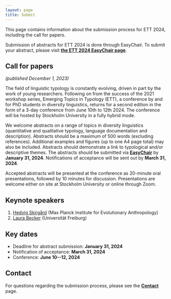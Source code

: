 ```yaml
---
layout: page
title: Submit
---
```


This page contains information about the submission process for ETT 2024, including the call for papers. 

Submission of abstracts for ETT 2024 is done through EasyChair. To submit your abstract, please visit [**the ETT 2024 EasyChair page**](https://easychair.org/conferences/?conf=ett2024).

## Call for papers
*(published December 1, 2023)*

The field of linguistic typology is constantly evolving, driven in part by the work of young researchers. Following on from the success of the 2021 workshop series, Emerging Topics in Typology (ETT), a conference by and for PhD students in diversity linguistics, returns for a second edition in the form of a 3-day conference from June 10th to 12th 2024. The conference will be hosted by Stockholm University in a fully hybrid mode. 

We welcome abstracts on a range of topics in diversity linguistics (quantitative and qualitative typology, language documentation and description). Abstracts should be a maximum of 500 words (excluding references). Additional examples and figures (up to one A4 page total) may also be included. Abstracts should demonstrate a link to typological and/or descriptive themes. 
The abstracts should be submitted via [**EasyChair**](https://easychair.org/conferences/?conf=ett2024) by **January 31, 2024**. Notifications of acceptance will be sent out by **March 31, 2024**.

Accepted abstracts will be presented at the conference as 20-minute oral presentations, followed by 10 minutes for discussion. Presentations are welcome either on site at Stockholm University or online through Zoom.

## Keynote speakers
1. [Hedvig Skirgård](https://www.eva.mpg.de/linguistic-and-cultural-evolution/staff/hedvig-skirgard/) (Max Planck Institute for Evolutionary Anthropology)
2. [Laura Becker](https://www.linguistik.uni-freiburg.de/en/people/dr-laura-becker) (Universität Freiburg)

## Key dates
- Deadline for abstract submission: **January 31, 2024**
- Notification of acceptance: **March 31, 2024**
- Conference: **June 10--12, 2024**

## Contact
For questions regarding the submission process, please see the [**Contact**](/contact) page.